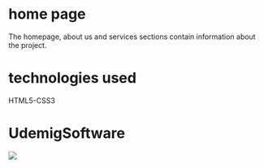 <h1>home page</h1>
The homepage, about us and services sections contain information about the project.

<h1> technologies used</h1> 
HTML5-CSS3


<h1>UdemigSoftware</h1>
<img src="./img/UdemigSoftware.gif">
